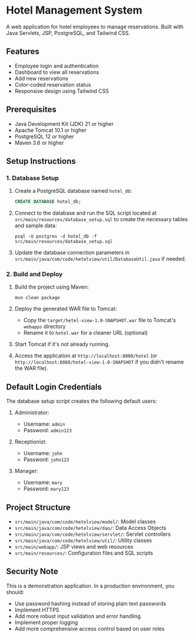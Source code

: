 # Hotel Management System

A web application for hotel employees to manage reservations. Built with Java Servlets, JSP, PostgreSQL, and Tailwind CSS.

## Features

- Employee login and authentication
- Dashboard to view all reservations
- Add new reservations
- Color-coded reservation status
- Responsive design using Tailwind CSS

## Prerequisites

- Java Development Kit (JDK) 21 or higher
- Apache Tomcat 10.1 or higher
- PostgreSQL 12 or higher
- Maven 3.6 or higher

## Setup Instructions

### 1. Database Setup

1. Create a PostgreSQL database named `hotel_db`:
   ```sql
   CREATE DATABASE hotel_db;
   ```

2. Connect to the database and run the SQL script located at `src/main/resources/database_setup.sql` to create the necessary tables and sample data:
   ```
   psql -U postgres -d hotel_db -f src/main/resources/database_setup.sql
   ```

3. Update the database connection parameters in `src/main/java/com/code/hetelview/util/DatabaseUtil.java` if needed.

### 2. Build and Deploy

1. Build the project using Maven:
   ```
   mvn clean package
   ```

2. Deploy the generated WAR file to Tomcat:
   - Copy the `target/hetel-view-1.0-SNAPSHOT.war` file to Tomcat's `webapps` directory
   - Rename it to `hotel.war` for a cleaner URL (optional)

3. Start Tomcat if it's not already running.

4. Access the application at `http://localhost:8080/hotel` (or `http://localhost:8080/hetel-view-1.0-SNAPSHOT` if you didn't rename the WAR file).

## Default Login Credentials

The database setup script creates the following default users:

1. Administrator:
   - Username: `admin`
   - Password: `admin123`

2. Receptionist:
   - Username: `john`
   - Password: `john123`

3. Manager:
   - Username: `mary`
   - Password: `mary123`

## Project Structure

- `src/main/java/com/code/hetelview/model/`: Model classes
- `src/main/java/com/code/hetelview/dao/`: Data Access Objects
- `src/main/java/com/code/hetelview/servlet/`: Servlet controllers
- `src/main/java/com/code/hetelview/util/`: Utility classes
- `src/main/webapp/`: JSP views and web resources
- `src/main/resources/`: Configuration files and SQL scripts

## Security Note

This is a demonstration application. In a production environment, you should:

- Use password hashing instead of storing plain text passwords
- Implement HTTPS
- Add more robust input validation and error handling
- Implement proper logging
- Add more comprehensive access control based on user roles